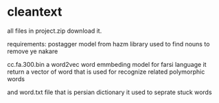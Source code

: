 # cleantext

all files in project.zip download it.

requirements: 
postagger model from hazm library used to find nouns to remove ye nakare

cc.fa.300.bin a word2vec word emmbeding model for farsi language it return a vector of word that is used for recognize related polymorphic words

and word.txt file that is persian dictionary it used to seprate stuck words 


